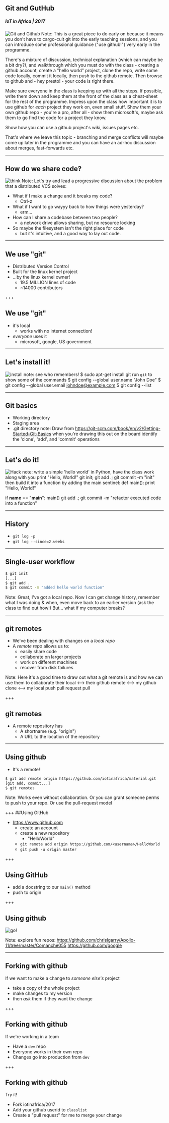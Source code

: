 ## Git and GutHub
##### IoT in Africa | 2017
![Git and Github](/assets/img/git-910x380.png)
Note:
This is a great piece to do early on because it means you don't have to cargo-cult git into the early teaching sessions, and you can introduce some professional guidance ("use github!") very early in the programme.

There's a mixture of discussion, technical explanation (which can maybe be a bit dry?), and walkthrough which you must do with the class - creating a github account, create a "hello world" project, clone the repo, write some code locally, commit it locally, then push to the github remote. Then browse to github and - hey presto! - your code is right there.

Make sure everyone in the class is keeping up with all the steps. If possible, write them down and keep them at the front of the class as a cheat-sheet for the rest of the programme. Impress upon the class how important it is to use github for *each* project they work on, even small stuff. Show them your own github repo - you're a pro, after all - show them microsoft's, maybe ask them to go find the code for a project they know.

Show how you can use a github project's wiki, issues pages etc.

That's where we leave this topic - branching and merge conflicts will maybe come up later in the programme and you can have an ad-hoc discussion about merges, fast-forwards etc.


---
## How do we share code?
![think](/assets/img/thinking-512.png)
Note:
Let's try and lead a progressive discussion about the problem that a distributed VCS solves:
* What if I make a change and it breaks my code?
  * Ctrl-z
* What if I want to go wayyy back to how things were yesterday?
  * erm...
* How can I share a codebase between two people?
  * a network drive allows sharing, but no resource locking
* So maybe the filesystem isn't the right place for code
  * but it's intuitive, and a good way to lay out code.

---
## We use "git"
* Distributed Version Control
* Built for the linux kernel project
* ...by the linux kernel owner!
   * 19.5 MILLION lines of code
   * ~14000 contributors

+++
## We use "git"
* it's local
  * works with no internet connection!
* *everyone* uses it
  * microsoft, google, US government

---
## Let's install it!
![install](/assets/img/debian-500.png)
note:
see who remembers!
$ sudo apt-get install git
run `git` to show some of the commands
$ git config --global user.name "John Doe"
$ git config --global user.email johndoe@example.com
$ git config --list

---
## Git basics
* Working directory
* Staging area
* .git directory
note:
Draw from https://git-scm.com/book/en/v2/Getting-Started-Git-Basics when you're drawing this out on the board
identify the 'clone', 'add', and 'commit' operations

---
## Let's do it!
![Hack](/assets/img/hack-600.png)
note:
write a simple 'hello world' in Python, have the class work along with you
print "Hello, World!"
git init; git add .; git commit -m "init"
then build it into a function by adding the main sentinel:
def main():
    print "Hello, World!"

if __name__ == "__main__":
    main()
git add .; git commit -m "refactor executed code into a function"

---
## History
* `git log -p`
* `git log --since=2.weeks`

---
## Single-user workflow
```sh
$ git init
[...]
$ git add .
$ git commit -m "added hello world function"
```

Note:
Great, I've got a local repo. Now I can get change history, remember what I was doing & when, even move back to an earlier version (ask the class to find out how!)
But... what if my computer breaks?

---
## git remotes
* We've been dealing with changes on a *local repo*
* A *remote repo* allows us to:
  * easily share code
  * collaborate on larger projects
  * work on different machines
  * recover from disk failures

Note:
Here it's a good time to draw out what a git remote is and how we can use them to collaborate
their local <--> their github remote <--> my github clone <--> my local
            push                 pull request             pull

+++
## git remotes
* A remote repository has
  * A shortname (e.g. "origin")
  * A URL to the location of the repository

---
## Using github
* It's a remote!
```sh
$ git add remote origin https://github.com/iotinafrica/material.git
[git add, commit...]
$ git remotes
```
Note:
Works even without collaboration. Or you can grant someone perms to push to your repo. Or use the pull-request model

+++
##Using GitHub
* https://www.github.com
  * create an account
  * create a new repository
    * "HelloWorld"
  * `git remote add origin https://github.com/<username>/HelloWorld`
  * `git push -u origin master`

+++
## Using GitHub
* add a docstring to our `main()` method
* push to origin

+++
## Using github
![go!](/assets/img/github-256.png)

Note: explore fun repos:
https://github.com/chrislgarry/Apollo-11/tree/master/Comanche055
https://github.com/google

---
## Forking with github
If we want to make a change to _someone else's_ project
* take a copy of the whole project
* make changes to my version
* then *ask* them if they want the change

+++
## Forking with github
If we're working in a team
* Have a `dev` repo
* Everyone works in their own repo
* Changes go into production from `dev`

+++
## Forking with github
Try it!
* Fork iotinafrica/2017
* Add your github userid to `classlist`
* Create a "pull request" for me to merge your change